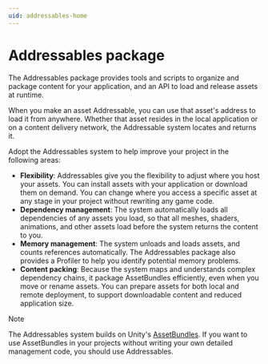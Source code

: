 ```yaml
---
uid: addressables-home
---
```


# Addressables package

The Addressables package provides tools and scripts to organize and package content for your application, and an API to load and release assets at runtime.

When you make an asset Addressable, you can use that asset's address to load it from anywhere. Whether that asset resides in the local application or on a content delivery network, the Addressable system locates and returns it. 

Adopt the Addressables system to help improve your project in the following areas:

* __Flexibility__: Addressables give you the flexibility to adjust where you host your assets. You can install assets with your application or download them on demand. You can change where you access a specific asset at any stage in your project without rewriting any game code. 
* __Dependency management__: The system automatically loads all dependencies of any assets you load, so that all meshes, shaders, animations, and other assets load before the system returns the content to you.
* __Memory management__: The system unloads and loads assets, and counts references automatically. The Addressables package also provides a Profiler to help you identify potential memory problems.
* __Content packing__: Because the system maps and understands complex dependency chains, it package AssetBundles efficiently, even when you move or rename assets. You can prepare assets for both local and remote deployment, to support downloadable content and reduced application size.

> [!NOTE]
> The Addressables system builds on Unity's [AssetBundles](xref:AssetBundlesIntro). If you want to use AssetBundles in your projects without writing your own detailed management code, you should use Addressables.

